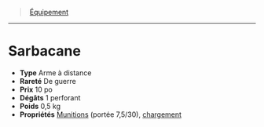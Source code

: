 ﻿---
!Equipment
Type: Arme à distance
Price: 10 po
Weight: 0,5 kg
Rarity: De guerre
Damages: 1 perforant
Properties: '[Munitions](hd_weapons_munitions.md) (portée 7,5/30), [chargement](hd_weapons_chargement.md)'
Id: equipment_hd.md#sarbacane
ParentLink: equipment_hd.md#Équipement
Name: Sarbacane
ParentName: Équipement
NameLevel: 1
---
> [Équipement](hd_equipment.md)

---

# Sarbacane

- **Type** Arme à distance
- **Rareté** De guerre
- **Prix** 10 po
- **Dégâts** 1 perforant
- **Poids** 0,5 kg
- **Propriétés** [Munitions](hd_weapons_munitions.md) (portée 7,5/30), [chargement](hd_weapons_chargement.md)

